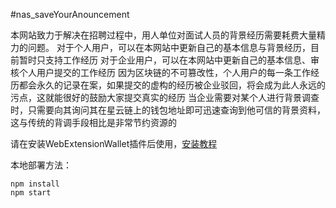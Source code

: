 #nas_saveYourAnouncement

本网站致力于解决在招聘过程中，用人单位对面试人员的背景经历需要耗费大量精力的问题。
对于个人用户，可以在本网站中更新自己的基本信息与背景经历，目前暂时只支持工作经历
对于企业用户，可以在本网站中更新自己的基本信息、审核个人用户提交的工作经历
因为区块链的不可篡改性，个人用户的每一条工作经历都会永久的记录在案，如果提交的虚构的经历被企业驳回，将会成为此人永远的污点，这就能很好的鼓励大家提交真实的经历
当企业需要对某个人进行背景调查时，只需要向其询问其在星云链上的钱包地址即可迅速查询到他可信的背景资料，这与传统的背调手段相比是非常节约资源的

请在安装WebExtensionWallet插件后使用，[安装教程](https://github.com/nebulasio/WebExtensionWallet)

本地部署方法：

```
npm install
npm start
```